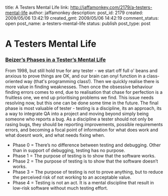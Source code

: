 title: A Testers Mental Life
link: http://jaffamonkey.com/2179/a-testers-mental-life
author: jaffamonkey
description: 
post_id: 2179
created: 2009/05/06 13:42:19
created_gmt: 2009/05/06 14:42:19
comment_status: open
post_name: a-testers-mental-life
status: publish
post_type: post

# A Testers Mental Life

### [Beizer’s Phases in a Tester’s Mental Life](http://epic.onion.it/workshops/w06/slides01/tsld007.htm)

From 1998, but still hold true for any tester - we start off full o' beans and anxious to prove things are OK, and our brain can onyl function in a class-oriented way (that's programming class!). Then we quickly realise there is more value in finding weaknesses. Then once the obsessive behaviour finding errors comes to end, due to realisation that chase for perfection is a fruitless one, we end up prioritising problems we find. This issue needs resolving now, but this one can be done some time in the future. The final phase is most valuable of tester - testing is a discipline, its an approach, its a way to integrate QA into a project and moving beyond simply being someone who reports a bug. As a discipline a tester should not only be rasing bugs, they should be reporting improvements, possible requirements errors, and becoming a focal point of information for what does work and what doesnt work, and what needs fixing when. 

  * Phase 0 = There’s no difference between testing and debugging. Other than in support of debugging, testing has no purpose.
  * Phase 1 = The purpose of testing is to show that the software works.
  * Phase 2 = The purpose of testing is to show that the software doesn’t works.
  * Phase 3 = The purpose of testing is not to prove anything, but to reduce the perceived risk of not working to an acceptable value.
  * Phase 4 = Testing is not an act. It is a mental discipline that result in low-risk software without much testing effort.